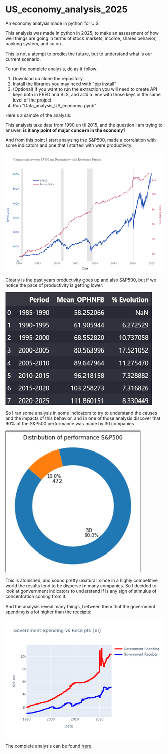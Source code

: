# US_economy_analysis_2025
An economy analysis made in python for U.S.

This analysis was made in python in 2025, to make an assessment of how well things are going in terms of stock markets, income, shares behavior, banking system, and so on... 

This is not a atempt to predict the future, but to understand what is our current scenario.

To run the complete analysis, do as it follow:

1. Download ou clone the repository
2. Install the libraries you may need with "pip install"
3. (Optional) If you want to run the extraction you will need to create API keys both in FRED and BLS, and add a .env with those keys in the same level of the project
4. Run "Data_analysis_US_economy.ipynb"

Here's a sample of the analysis:

This analysis take data from 1990 un til 2015, and the question I am trying to answer: **is it any point of major concern in the economy?**

And from this point I start analysing the S&P500, made a correlation with some indicators and one that I started with were productivity:

![alt text](images/SP_Productivity.jpg)

Clearly is the past years productivity goes up and also S&P500, but if we notice the pace of productivity is getting lower:

![alt text](images/Productivity_evolution.png)

So I ran some analysis in some indicators to try to understand the causes and the impacts of this behavior, and in one of those analysis discover that 90% of the S&P500 performance was made by 30 companies

![alt text](images/SP_shares.png)

This is atonished, and sound pretty unatural, since in a highly competitive world the results tend to be disperse in many companies. So I decided to look at gonvernment indicators to understand if is any sign of stimulus of concentration coming from it.

And the analysis reveal many things, between them that the government spending is a lot higher than the receipts:

![alt text](images/Government_spending.jpg)

The complete analysis can be found [here]([https://www.example.com](https://medium.com/@curvelo.felipe20/u-s-economy-analysis-how-things-are-going-until-now-ea70e6ad1de3)).
